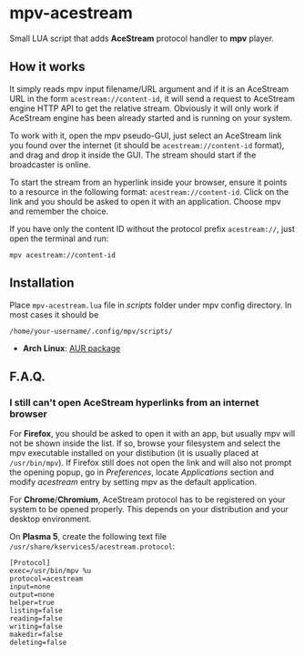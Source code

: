 # mpv-acestream
Small LUA script that adds **AceStream** protocol handler to **mpv** player.

## How it works
It simply reads mpv input filename/URL argument and if it is an AceStream URL in the form `acestream://content-id`, it will send a request to AceStream engine HTTP API to get the relative stream. Obviously it will only work if AceStream engine has been already started and is running on your system.

To work with it, open the mpv pseudo-GUI, just select an AceStream link you found over the internet (it should be `acestream://content-id` format), and drag and drop it inside the GUI. The stream should start if the broadcaster is online.

To start the stream from an hyperlink inside your browser, ensure it points to a resource in the following format: `acestream://content-id`. Click on the link and you should be asked to open it with an application. Choose mpv and remember the choice.

If you have only the content ID without the protocol prefix `acestream://`, just open the terminal and run: 

```mpv acestream://content-id```

## Installation

Place `mpv-acestream.lua` file in *scripts* folder under mpv config directory. In most cases it should be

```/home/your-username/.config/mpv/scripts/```


* **Arch Linux**: [AUR package](https://aur.archlinux.org/packages/mpv-acestream/)

## F.A.Q.

### I still can't open AceStream hyperlinks from an internet browser
For **Firefox**, you should be asked to open it with an app, but usually mpv will not be shown inside the list. If so, browse your filesystem and select the mpv executable installed on your distibution (it is usually placed at `/usr/bin/mpv`). If Firefox still does not open the link and will also not prompt the opening popup, go in *Preferences*, locate *Applications* section and modify *acestream* entry by setting mpv as the default application.

For **Chrome**/**Chromium**, AceStream protocol has to be registered on your system to be opened properly. This depends on your distribution and your desktop environment.

On **Plasma 5**, create the following text file `/usr/share/kservices5/acestream.protocol`:

```
[Protocol]
exec=/usr/bin/mpv %u
protocol=acestream
input=none
output=none
helper=true
listing=false
reading=false
writing=false
makedir=false
deleting=false
```
